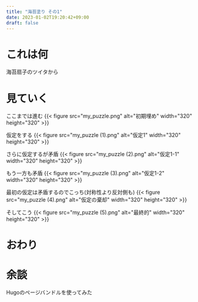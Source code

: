 ```yaml
---
title: "海苔塗り その1"
date: 2023-01-02T19:20:42+09:00
draft: false
---
```


# これは何

海苔扇子のツイタから

<!--more-->

# 見ていく

ここまでは進む
{{< figure src="my_puzzle.png" alt="初期埋め" width="320" height="320" >}}

仮定をする
{{< figure src="my_puzzle (1).png" alt="仮定1" width="320" height="320" >}}

さらに仮定するが矛盾
{{< figure src="my_puzzle (2).png" alt="仮定1-1" width="320" height="320" >}}

もう一方も矛盾
{{< figure src="my_puzzle (3).png" alt="仮定1-2" width="320" height="320" >}}

最初の仮定は矛盾するのでこっち(対称性より反対側も)
{{< figure src="my_puzzle (4).png" alt="仮定の棄却" width="320" height="320" >}}

そしてこう
{{< figure src="my_puzzle (5).png" alt="最終的" width="320" height="320" >}}

# おわり

# 余談

Hugoのページバンドルを使ってみた
